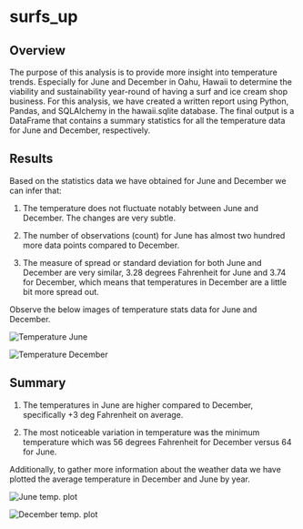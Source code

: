 # surfs_up

## Overview 
The purpose of this analysis is to provide more insight into temperature trends. Especially for June and December in Oahu, Hawaii to determine the viability and sustainability year-round of having a surf and ice cream shop business. For this analysis, we have created a written report using Python, Pandas, and SQLAlchemy in the hawaii.sqlite database. The final output is a DataFrame that contains a summary statistics for all the temperature data for June and December, respectively.

## Results 
Based on the statistics data we have obtained for June and December we can infer that:

1. The temperature does not fluctuate notably between June and December. The changes are very subtle.
   
2. The number of observations (count) for June has almost two hundred more data points compared to December.
   
3. The measure of spread or standard deviation for both June and December are very similar, 3.28 degrees Fahrenheit for June and 3.74 for December, which means that temperatures in December are a little bit more spread out.
   
Observe the below images of temperature stats data for June and December.

![Temperature June](//Temp_june.png)

![Temperature December](//Temp_Dec.png)

## Summary 

1. The temperatures in June are higher compared to December, specifically +3 deg Fahrenheit on average.
   
2. The most noticeable variation in temperature was the minimum temperature which was 56 degrees Fahrenheit for December versus 64 for June.
   
Additionally, to gather more information about the weather data we have plotted the average temperature in December and June by year.


![June temp. plot](//June_temp_plot.png)

![December temp. plot](//Dec_temp_plot.png)

